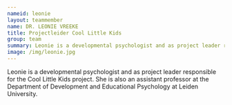 ```yaml
---
nameid: leonie
layout: teammember
name: DR. LEONIE VREEKE
title: Projectleider Cool Little Kids
group: team
summary: Leonie is a developmental psychologist and as project leader responsible for the Cool Little Kids project. She is also an assistant professor at the Department of Development and Educational Psychology at Leiden University.
image: /img/leonie.jpg
---
```


Leonie is a developmental psychologist and as project leader responsible for the Cool Little Kids project. She is also an assistant professor at the Department of Development and Educational Psychology at Leiden University.
